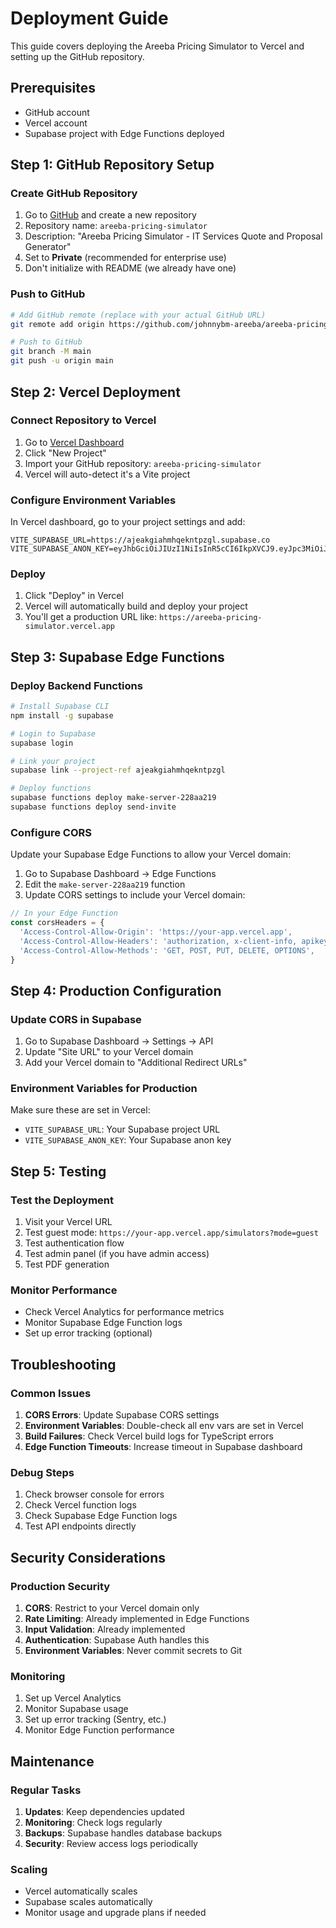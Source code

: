# Deployment Guide

This guide covers deploying the Areeba Pricing Simulator to Vercel and setting up the GitHub repository.

## Prerequisites

- GitHub account
- Vercel account
- Supabase project with Edge Functions deployed

## Step 1: GitHub Repository Setup

### Create GitHub Repository

1. Go to [GitHub](https://github.com) and create a new repository
2. Repository name: `areeba-pricing-simulator`
3. Description: "Areeba Pricing Simulator - IT Services Quote and Proposal Generator"
4. Set to **Private** (recommended for enterprise use)
5. Don't initialize with README (we already have one)

### Push to GitHub

```bash
# Add GitHub remote (replace with your actual GitHub URL)
git remote add origin https://github.com/johnnybm-areeba/areeba-pricing-simulator.git

# Push to GitHub
git branch -M main
git push -u origin main
```

## Step 2: Vercel Deployment

### Connect Repository to Vercel

1. Go to [Vercel Dashboard](https://vercel.com/dashboard)
2. Click "New Project"
3. Import your GitHub repository: `areeba-pricing-simulator`
4. Vercel will auto-detect it's a Vite project

### Configure Environment Variables

In Vercel dashboard, go to your project settings and add:

```
VITE_SUPABASE_URL=https://ajeakgiahmhqekntpzgl.supabase.co
VITE_SUPABASE_ANON_KEY=eyJhbGciOiJIUzI1NiIsInR5cCI6IkpXVCJ9.eyJpc3MiOiJzdXBhYmFzZSIsInJlZiI6ImFqZWFrZ2lhaG1ocWVrbnRwemdsIiwicm9sZSI6ImFub24iLCJpYXQiOjE3NTg2NTYwODQsImV4cCI6MjA3NDIzMjA4NH0.miG36VTjWDxxAE6bigEDLwn8jvzSDWPE6Gjpi0jEgM8
```

### Deploy

1. Click "Deploy" in Vercel
2. Vercel will automatically build and deploy your project
3. You'll get a production URL like: `https://areeba-pricing-simulator.vercel.app`

## Step 3: Supabase Edge Functions

### Deploy Backend Functions

```bash
# Install Supabase CLI
npm install -g supabase

# Login to Supabase
supabase login

# Link your project
supabase link --project-ref ajeakgiahmhqekntpzgl

# Deploy functions
supabase functions deploy make-server-228aa219
supabase functions deploy send-invite
```

### Configure CORS

Update your Supabase Edge Functions to allow your Vercel domain:

1. Go to Supabase Dashboard → Edge Functions
2. Edit the `make-server-228aa219` function
3. Update CORS settings to include your Vercel domain:

```typescript
// In your Edge Function
const corsHeaders = {
  'Access-Control-Allow-Origin': 'https://your-app.vercel.app',
  'Access-Control-Allow-Headers': 'authorization, x-client-info, apikey, content-type',
  'Access-Control-Allow-Methods': 'GET, POST, PUT, DELETE, OPTIONS',
}
```

## Step 4: Production Configuration

### Update CORS in Supabase

1. Go to Supabase Dashboard → Settings → API
2. Update "Site URL" to your Vercel domain
3. Add your Vercel domain to "Additional Redirect URLs"

### Environment Variables for Production

Make sure these are set in Vercel:

- `VITE_SUPABASE_URL`: Your Supabase project URL
- `VITE_SUPABASE_ANON_KEY`: Your Supabase anon key

## Step 5: Testing

### Test the Deployment

1. Visit your Vercel URL
2. Test guest mode: `https://your-app.vercel.app/simulators?mode=guest`
3. Test authentication flow
4. Test admin panel (if you have admin access)
5. Test PDF generation

### Monitor Performance

- Check Vercel Analytics for performance metrics
- Monitor Supabase Edge Function logs
- Set up error tracking (optional)

## Troubleshooting

### Common Issues

1. **CORS Errors**: Update Supabase CORS settings
2. **Environment Variables**: Double-check all env vars are set in Vercel
3. **Build Failures**: Check Vercel build logs for TypeScript errors
4. **Edge Function Timeouts**: Increase timeout in Supabase dashboard

### Debug Steps

1. Check browser console for errors
2. Check Vercel function logs
3. Check Supabase Edge Function logs
4. Test API endpoints directly

## Security Considerations

### Production Security

1. **CORS**: Restrict to your Vercel domain only
2. **Rate Limiting**: Already implemented in Edge Functions
3. **Input Validation**: Already implemented
4. **Authentication**: Supabase Auth handles this
5. **Environment Variables**: Never commit secrets to Git

### Monitoring

1. Set up Vercel Analytics
2. Monitor Supabase usage
3. Set up error tracking (Sentry, etc.)
4. Monitor Edge Function performance

## Maintenance

### Regular Tasks

1. **Updates**: Keep dependencies updated
2. **Monitoring**: Check logs regularly
3. **Backups**: Supabase handles database backups
4. **Security**: Review access logs periodically

### Scaling

- Vercel automatically scales
- Supabase scales automatically
- Monitor usage and upgrade plans if needed
